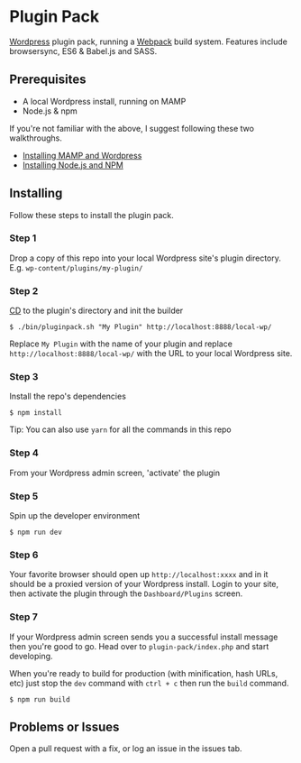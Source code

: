 # Plugin Pack

[Wordpress](https://en-au.wordpress.org/) plugin pack, running a
[Webpack](https://webpack.js.org/) build system. Features include browsersync,
ES6 & Babel.js and SASS.

## Prerequisites
* A local Wordpress install, running on MAMP
* Node.js & npm

If you're not familiar with the above, I suggest following these two
walkthroughs.
* [Installing MAMP and Wordpress](https://skillcrush.com/2015/04/14/install-wordpress-mac/)
* [Installing Node.js and NPM](http://blog.teamtreehouse.com/install-node-js-npm-mac)

## Installing
Follow these steps to install the plugin pack.

### Step 1
Drop a copy of this repo into your local Wordpress site's plugin directory.
E.g. `wp-content/plugins/my-plugin/`

### Step 2
[CD](http://guides.macrumors.com/cd) to the plugin's directory and init the builder
```shell
$ ./bin/pluginpack.sh "My Plugin" http://localhost:8888/local-wp/
```
Replace `My Plugin` with the name of your plugin and replace `http://localhost:8888/local-wp/` with the URL to your local Wordpress site.

### Step 3
Install the repo's dependencies
```shell
$ npm install
```
Tip: You can also use `yarn` for all the commands in this repo

### Step 4
From your Wordpress admin screen, 'activate' the plugin

### Step 5
Spin up the developer environment
```shell
$ npm run dev
```

### Step 6
Your favorite browser should open up `http://localhost:xxxx` and in it should be
a proxied version of your Wordpress install. Login to your site, then activate
the plugin through the `Dashboard/Plugins` screen.

### Step 7
If your Wordpress admin screen sends you a successful install message then you're
good to go. Head over to `plugin-pack/index.php` and start developing.

When you're ready to build for production (with minification, hash URLs, etc)
just stop the `dev` command with `ctrl + c` then run the `build` command.
```shell
$ npm run build
```

## Problems or Issues
Open a pull request with a fix, or log an issue in the issues tab.
